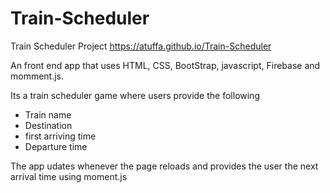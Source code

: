 # Train-Scheduler
Train Scheduler Project
 https://atuffa.github.io/Train-Scheduler
 
 An front end app that uses HTML, CSS, BootStrap, javascript, Firebase and momment.js.
 
 Its a train scheduler game where users provide the following 
  - Train name
  - Destination
  - first arriving time 
  - Departure time 
  
  The app udates whenever the page reloads and provides the user the next arrival time using moment.js
